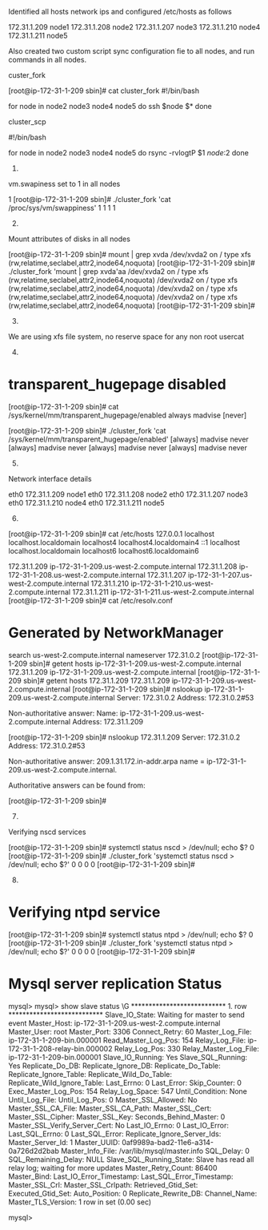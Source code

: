 Identified all hosts network ips and configured /etc/hosts as follows

172.31.1.209 node1
172.31.1.208 node2
172.31.1.207 node3
172.31.1.210 node4
172.31.1.211 node5

Also created two custom script sync configuration fie to all nodes, and run commands in all nodes.

custer_fork

[root@ip-172-31-1-209 sbin]# cat cluster_fork 
#!/bin/bash

for node in node2 node3 node4 node5
do
ssh $node $*
done

cluster_scp

#!/bin/bash

for node in node2 node3 node4 node5
do
rsync -rvlogtP $1 $node:$2
done



1) 

vm.swapiness set to 1 in all nodes

1
[root@ip-172-31-1-209 sbin]# ./cluster_fork 'cat /proc/sys/vm/swappiness'
1
1
1
1

2)

Mount attributes of disks in all nodes

[root@ip-172-31-1-209 sbin]# mount | grep xvda
/dev/xvda2 on / type xfs (rw,relatime,seclabel,attr2,inode64,noquota)
[root@ip-172-31-1-209 sbin]# ./cluster_fork 'mount | grep xvda'aa
/dev/xvda2 on / type xfs (rw,relatime,seclabel,attr2,inode64,noquota)
/dev/xvda2 on / type xfs (rw,relatime,seclabel,attr2,inode64,noquota)
/dev/xvda2 on / type xfs (rw,relatime,seclabel,attr2,inode64,noquota)
/dev/xvda2 on / type xfs (rw,relatime,seclabel,attr2,inode64,noquota)
[root@ip-172-31-1-209 sbin]# 


3) 

We are using xfs file system, no reserve space for any non root usercat	

4)

transparent_hugepage disabled
=========================


[root@ip-172-31-1-209 sbin]# cat /sys/kernel/mm/transparent_hugepage/enabled 
always madvise [never]

[root@ip-172-31-1-209 sbin]# ./cluster_fork 'cat /sys/kernel/mm/transparent_hugepage/enabled'
[always] madvise never
[always] madvise never
[always] madvise never
[always] madvise never


5) 

Network interface details

eth0 172.31.1.209 node1
eth0 172.31.1.208 node2
eth0 172.31.1.207 node3
eth0 172.31.1.210 node4
eth0 172.31.1.211 node5

6) 

[root@ip-172-31-1-209 sbin]# cat /etc/hosts
127.0.0.1   localhost localhost.localdomain localhost4 localhost4.localdomain4
::1         localhost localhost.localdomain localhost6 localhost6.localdomain6


172.31.1.209 ip-172-31-1-209.us-west-2.compute.internal
172.31.1.208 ip-172-31-1-208.us-west-2.compute.internal
172.31.1.207 ip-172-31-1-207.us-west-2.compute.internal
172.31.1.210 ip-172-31-1-210.us-west-2.compute.internal
172.31.1.211 ip-172-31-1-211.us-west-2.compute.internal
[root@ip-172-31-1-209 sbin]# cat /etc/resolv.conf 
# Generated by NetworkManager
search us-west-2.compute.internal
nameserver 172.31.0.2
[root@ip-172-31-1-209 sbin]# getent hosts ip-172-31-1-209.us-west-2.compute.internal
172.31.1.209    ip-172-31-1-209.us-west-2.compute.internal
[root@ip-172-31-1-209 sbin]# getent hosts 172.31.1.209
172.31.1.209    ip-172-31-1-209.us-west-2.compute.internal
[root@ip-172-31-1-209 sbin]# nslookup ip-172-31-1-209.us-west-2.compute.internal
Server:		172.31.0.2
Address:	172.31.0.2#53

Non-authoritative answer:
Name:	ip-172-31-1-209.us-west-2.compute.internal
Address: 172.31.1.209

[root@ip-172-31-1-209 sbin]# nslookup 172.31.1.209
Server:		172.31.0.2
Address:	172.31.0.2#53

Non-authoritative answer:
209.1.31.172.in-addr.arpa	name = ip-172-31-1-209.us-west-2.compute.internal.

Authoritative answers can be found from:

[root@ip-172-31-1-209 sbin]# 

7)

Verifying nscd services

[root@ip-172-31-1-209 sbin]# systemctl status nscd > /dev/null; echo $?
0
[root@ip-172-31-1-209 sbin]# ./cluster_fork 'systemctl status nscd > /dev/null; echo $?'
0
0
0
0
[root@ip-172-31-1-209 sbin]#


8)

Verifying ntpd service
=================

[root@ip-172-31-1-209 sbin]# systemctl status ntpd > /dev/null; echo $?
0
[root@ip-172-31-1-209 sbin]# ./cluster_fork 'systemctl status ntpd > /dev/null; echo $?'
0
0
0
0
[root@ip-172-31-1-209 sbin]# 


Mysql server replication Status
===============================

mysql> 
mysql> show slave status \G
*************************** 1. row ***************************
               Slave_IO_State: Waiting for master to send event
                  Master_Host: ip-172-31-1-209.us-west-2.compute.internal
                  Master_User: root
                  Master_Port: 3306
                Connect_Retry: 60
              Master_Log_File: ip-172-31-1-209-bin.000001
          Read_Master_Log_Pos: 154
               Relay_Log_File: ip-172-31-1-208-relay-bin.000002
                Relay_Log_Pos: 330
        Relay_Master_Log_File: ip-172-31-1-209-bin.000001
             Slave_IO_Running: Yes
            Slave_SQL_Running: Yes
              Replicate_Do_DB: 
          Replicate_Ignore_DB: 
           Replicate_Do_Table: 
       Replicate_Ignore_Table: 
      Replicate_Wild_Do_Table: 
  Replicate_Wild_Ignore_Table: 
                   Last_Errno: 0
                   Last_Error: 
                 Skip_Counter: 0
          Exec_Master_Log_Pos: 154
              Relay_Log_Space: 547
              Until_Condition: None
               Until_Log_File: 
                Until_Log_Pos: 0
           Master_SSL_Allowed: No
           Master_SSL_CA_File: 
           Master_SSL_CA_Path: 
              Master_SSL_Cert: 
            Master_SSL_Cipher: 
               Master_SSL_Key: 
        Seconds_Behind_Master: 0
Master_SSL_Verify_Server_Cert: No
                Last_IO_Errno: 0
                Last_IO_Error: 
               Last_SQL_Errno: 0
               Last_SQL_Error: 
  Replicate_Ignore_Server_Ids: 
             Master_Server_Id: 1
                  Master_UUID: 0af9989a-bad2-11e6-a314-0a726d2d2bab
             Master_Info_File: /var/lib/mysql/master.info
                    SQL_Delay: 0
          SQL_Remaining_Delay: NULL
      Slave_SQL_Running_State: Slave has read all relay log; waiting for more updates
           Master_Retry_Count: 86400
                  Master_Bind: 
      Last_IO_Error_Timestamp: 
     Last_SQL_Error_Timestamp: 
               Master_SSL_Crl: 
           Master_SSL_Crlpath: 
           Retrieved_Gtid_Set: 
            Executed_Gtid_Set: 
                Auto_Position: 0
         Replicate_Rewrite_DB: 
                 Channel_Name: 
           Master_TLS_Version: 
1 row in set (0.00 sec)

mysql> 



